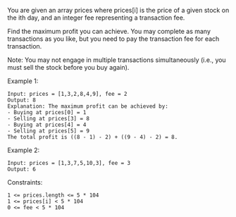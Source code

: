 You are given an array prices where prices[i] is the price of a given stock on the ith day, and an integer fee representing a transaction fee.

Find the maximum profit you can achieve. You may complete as many transactions as you like, but you need to pay the transaction fee for each transaction.

Note: You may not engage in multiple transactions simultaneously (i.e., you must sell the stock before you buy again).

Example 1:

    Input: prices = [1,3,2,8,4,9], fee = 2
    Output: 8
    Explanation: The maximum profit can be achieved by:
    - Buying at prices[0] = 1
    - Selling at prices[3] = 8
    - Buying at prices[4] = 4
    - Selling at prices[5] = 9
    The total profit is ((8 - 1) - 2) + ((9 - 4) - 2) = 8.

Example 2:

    Input: prices = [1,3,7,5,10,3], fee = 3
    Output: 6

Constraints:

    1 <= prices.length <= 5 * 104
    1 <= prices[i] < 5 * 104
    0 <= fee < 5 * 104
